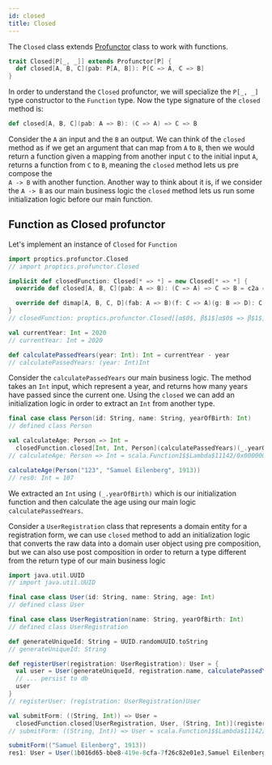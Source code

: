```yaml
---
id: closed
title: Closed
---
```


The `Closed` class extends [Profunctor](/Proptics/docs/profunctors/profunctor) class to work with functions.

```scala
trait Closed[P[_, _]] extends Profunctor[P] {
  def closed[A, B, C](pab: P[A, B]): P[C => A, C => B]
}
```

In order to understand the `Closed` profunctor, we will specialize the `P[_, _]` type constructor to the `Function` type. Now the type signature
of the `closed` method is:

```scala
def closed[A, B, C](pab: A => B): (C => A) => C => B
```  

Consider the `A` an input and the `B` an output. We can think of the `closed` method as if we get an argument that can map from `A` to `B`, 
then we would return a function given a mapping from another input `C` to the initial input `A`, returns a function from `C` to `B`, meaning
the `closed` method lets us pre compose the<br/>  `A -> B` with another function. Another way to think about it is, if we consider the `A -> B` as our 
main business logic the `closed` method lets us run some initialization logic before our main function.

## Function as Closed profunctor

Let's implement an instance of `Closed` for `Function`

```scala
import proptics.profunctor.Closed
// import proptics.profunctor.Closed

implicit def closedFunction: Closed[* => *] = new Closed[* => *] {
  override def closed[A, B, C](pab: A => B): (C => A) => C => B = c2a => pab compose c2a

  override def dimap[A, B, C, D](fab: A => B)(f: C => A)(g: B => D): C => D = g compose fab compose f
}
// closedFunction: proptics.profunctor.Closed[[α$0$, β$1$]α$0$ => β$1$]

val currentYear: Int = 2020 
// currentYear: Int = 2020

def calculatePassedYears(year: Int): Int = currentYear - year
// calculatePassedYears: (year: Int)Int
```

Consider the `calculatePassedYears` our main business logic. The method takes an `Int` input, which represent a year, and returns how many years 
have passed since the current one. Using the `closed` we can add an initialization logic in order to extract an `Int` from another type.

```scala
final case class Person(id: String, name: String, yearOfBirth: Int)
// defined class Person

val calculateAge: Person => Int = 
  closedFunction.closed[Int, Int, Person](calculatePassedYears)(_.yearOfBirth)
// calculateAge: Person => Int = scala.Function1$$Lambda$11142/0x00000008028678e8@49f4dc14

calculateAge(Person("123", "Samuel Eilenberg", 1913))
// res0: Int = 107
```

We extracted an `Int` using `(_.yearOfBirth)` which is our initialization function and then calculate the age 
using our main logic `calculatePassedYears`.<br/>

Consider a `UserRegistration` class that represents a domain entity for a registration form, we can use `closed` method
to add an initialization logic that converts the raw data into a domain user object using pre composition, but we can also
use post composition in order to return a type different from the return type of our main business logic

```scala
import java.util.UUID
// import java.util.UUID

final case class User(id: String, name: String, age: Int)
// defined class User

final case class UserRegistration(name: String, yearOfBirth: Int)
// defined class UserRegistration

def generateUniqueId: String = UUID.randomUUID.toString
// generateUniqueId: String

def registerUser(registration: UserRegistration): User = {
  val user = User(generateUniqueId, registration.name, calculatePassedYears(registration.yearOfBirth))
  // ... persist to db
  user
}
// registerUser: (registration: UserRegistration)User

val submitForm: ((String, Int)) => User = 
  closedFunction.closed[UserRegistration, User, (String, Int)](registerUser)(UserRegistration.tupled)
// submitForm: ((String, Int)) => User = scala.Function1$$Lambda$11142/0x00000008028678e8@9590db8

submitForm(("Samuel Eilenberg", 1913))
res1: User = User(1b016d65-bbe8-419e-8cfa-7f26c82e01e3,Samuel Eilenberg,107)
```  


